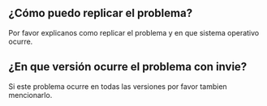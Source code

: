 ## ¿Cómo puedo replicar el problema?
Por favor explicanos como replicar el problema y en que sistema operativo ocurre.

## ¿En que versión ocurre el problema con invie?
Si este problema ocurre en todas las versiones por favor tambien mencionarlo.
